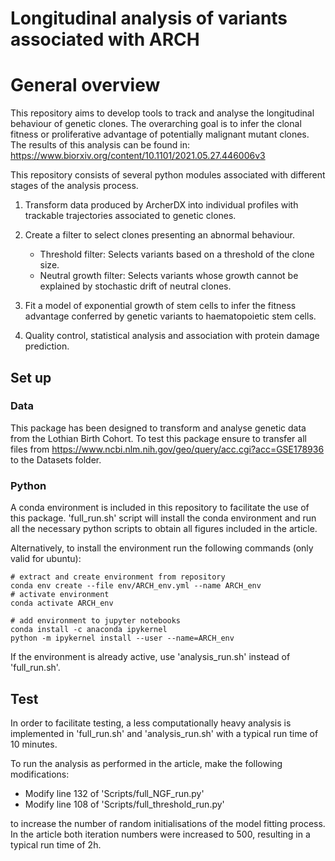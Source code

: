# Longitudinal analysis of variants associated with ARCH

# General overview
This repository aims to develop tools to track and analyse the longitudinal
behaviour of genetic clones. The overarching goal is to infer the clonal
fitness or proliferative advantage of potentially malignant mutant clones.
The results of this analysis can be found in:
https://www.biorxiv.org/content/10.1101/2021.05.27.446006v3


This repository consists of several python modules associated with different
stages of the analysis process.

1. Transform data produced by ArcherDX into individual profiles with
trackable trajectories associated to genetic clones.

2. Create a filter to select clones presenting an abnormal behaviour.
    * Threshold filter: Selects variants based on a threshold of the clone size.
    * Neutral growth filter: Selects variants whose growth cannot be explained by
    stochastic drift of neutral clones.

3. Fit a model of exponential growth of stem cells to infer the fitness
advantage conferred by genetic variants to haematopoietic stem cells.

4. Quality control, statistical analysis and association with protein damage
prediction.

## Set up
### Data
This package has been designed to transform and analyse genetic data from the
Lothian Birth Cohort. To test this package ensure to transfer all files from
https://www.ncbi.nlm.nih.gov/geo/query/acc.cgi?acc=GSE178936
to the Datasets folder.

### Python
A conda environment is included in this repository to facilitate the use of
this package.
'full_run.sh' script will install the conda environment and run all the
necessary python scripts to obtain all figures included in the article.

Alternatively, to install the environment run the following commands
(only valid for ubuntu):

    # extract and create environment from repository
    conda env create --file env/ARCH_env.yml --name ARCH_env
    # activate environment
    conda activate ARCH_env

    # add environment to jupyter notebooks
    conda install -c anaconda ipykernel
    python -m ipykernel install --user --name=ARCH_env

If the environment is already active, use 'analysis_run.sh' instead of
'full_run.sh'.

## Test
In order to facilitate testing, a less computationally heavy analysis is
implemented in 'full_run.sh' and 'analysis_run.sh' with a typical run time of
10 minutes.

To run the analysis as performed in the article, make the following
modifications:
- Modify line 132 of 'Scripts/full_NGF_run.py'
- Modify line 108 of 'Scripts/full_threshold_run.py'

to increase the number of random initialisations of the model fitting process.
In the article both iteration numbers were increased to 500, resulting in a
typical run time of 2h.
